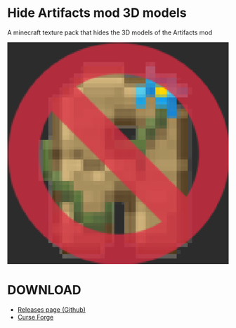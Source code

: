 # Hide Artifacts mod 3D models
A minecraft texture pack that hides the 3D models of the Artifacts mod

![icon](src/pack.png)

# DOWNLOAD
- [Releases page (Github)](https://github.com/ItsIgnacioPortal/hide-artifacts-3d-models/releases)
- [Curse Forge](https://www.curseforge.com/minecraft/texture-packs/hide-artifacts-mod-3d-models)
